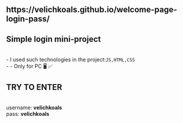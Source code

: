 <h2>https://velichkoals.github.io/welcome-page-login-pass/</h2>
<h2>Simple login mini-project</h2> <br>
- I used such technologies in the project:<code>JS,HTML,CSS</code> <br>
- - Only for PC 🖥 ✅<br>
<h2>TRY TO ENTER</h2> <br>
username: <strong>velichkoals</strong> <br>
pass: <strong>velichkoals</strong> <br>
